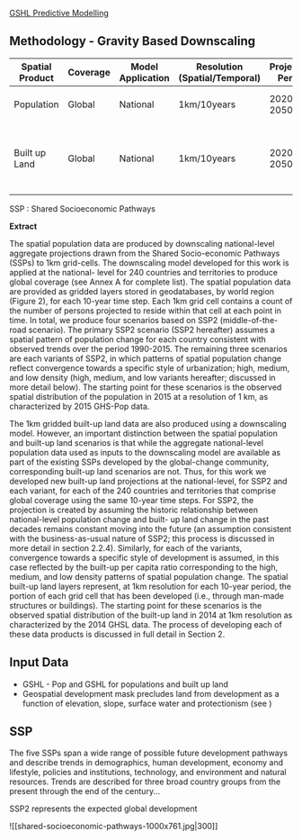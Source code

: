 [GSHL Predictive Modelling](https://human-settlement.emergency.copernicus.eu/documents/Projecting%20Global%20Population%20Grids%20to%202100.pdf)

## Methodology - Gravity Based Downscaling

| Spatial Product | Coverage | Model Application | Resolution (Spatial/Temporal) | Projection Period | Base Year      | Scenario | Units                             |
| --------------- | -------- | ----------------- | ----------------------------- | ----------------- | -------------- | -------- | --------------------------------- |
| Population      | Global   | National          | 1km/10years                   | 2020 - 2050       | 2015 (GHS-Pop) | SSP 2    | No. People                        |
| Built up Land   | Global   | National          | 1km/10years                   | 2020 - 2050       | 2014 GSHL      | SSP 2    | Portion (%) of grid cell built up |

SSP : Shared Socioeconomic Pathways

**Extract**

The spatial population data are produced by downscaling national-level aggregate
projections drawn from the Shared Socio-economic Pathways (SSPs) to 1km
grid-cells. The downscaling model developed for this work is applied at the national-
level for 240 countries and territories to produce global coverage (see Annex A for
complete list). The spatial population data are provided as gridded layers stored in
geodatabases, by world region (Figure 2), for each 10-year time step. Each 1km grid
cell contains a count of the number of persons projected to reside within that cell at
each point in time. In total, we produce four scenarios based on SSP2 (middle-of-the-
road scenario). The primary SSP2 scenario (SSP2 hereafter) assumes a spatial
pattern of population change for each country consistent with observed trends over
the period 1990-2015. The remaining three scenarios are each variants of SSP2, in
which patterns of spatial population change reflect convergence towards a specific
style of urbanization; high, medium, and low density (high, medium, and low variants
hereafter; discussed in more detail below). The starting point for these scenarios is
the observed spatial distribution of the population in 2015 at a resolution of 1 km, as
characterized by 2015 GHS-Pop data.

The 1km gridded built-up land data are also produced using a downscaling model.
However, an important distinction between the spatial population and built-up land
scenarios is that while the aggregate national-level population data used as inputs to
the downscaling model are available as part of the existing SSPs developed by the
global-change community, corresponding built-up land scenarios are not. Thus, for
this work we developed new built-up land projections at the national-level, for SSP2
and each variant, for each of the 240 countries and territories that comprise global
coverage using the same 10-year time steps. For SSP2, the projection is created by
assuming the historic relationship between national-level population change and built-
up land change in the past decades remains constant moving into the future (an
assumption consistent with the business-as-usual nature of SSP2; this process is
discussed in more detail in section 2.2.4). Similarly, for each of the variants,
convergence towards a specific style of development is assumed, in this case reflected
by the built-up per capita ratio corresponding to the high, medium, and low density
patterns of spatial population change. The spatial built-up land layers represent, at
1km resolution for each 10-year period, the portion of each grid cell that has been
developed (i.e., through man-made structures or buildings). The starting point for
these scenarios is the observed spatial distribution of the built-up land in 2014 at 1km
resolution as characterized by the 2014 GHSL data. The process of developing
each of these data products is discussed in full detail in Section 2.

## Input Data

- GSHL - Pop and GSHL for populations and built up land
- Geospatial development mask precludes land from development as a function of elevation, slope, surface water and protectionism (see )
## SSP

The five SSPs span a wide range of possible future development pathways and
describe trends in demographics, human development, economy and lifestyle, policies
and institutions, technology, and environment and natural resources. Trends are
described for three broad country groups from the present through the end of the
century...

SSP2 represents the expected global development

![[shared-socioeconomic-pathways-1000x761.jpg|300]]